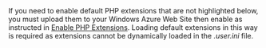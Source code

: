 <div class="alert alert-danger">
If you need to enable default PHP extensions that are not highlighted below, you must upload them to your Windows Azure Web Site then enable as instructed in <a href="#enable-php-">Enable PHP Extensions</a>. Loading default extensions in this way is required as extensions cannot be dynamically loaded in the <em>.user.ini</em> file.
</div>